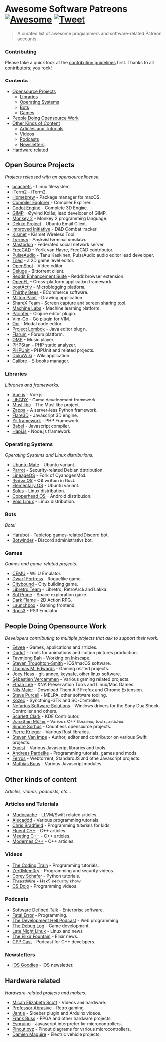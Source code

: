 # Awesome Software Patreons [![Awesome](https://cdn.rawgit.com/sindresorhus/awesome/d7305f38d29fed78fa85652e3a63e154dd8e8829/media/badge.svg)](https://github.com/sindresorhus/awesome) [![Tweet](https://img.shields.io/twitter/url/http/shields.io.svg?style=social)](https://twitter.com/intent/tweet?text=A%20List%20of%20software%20and%20coders%20patreons&url=https://github.com/uraimo/Awesome-Software-Patreons&via=uraimo)

> A curated list of awesome programmers and software-related Patreon accounts.

### Contributing

Please take a quick look at the [contribution guidelines](https://github.com/uraimo/awesome-software-patreons/blob/master/CONTRIBUTING.md) first. Thanks to all [contributors](https://github.com/uraimo/awesome-software-patreons/graphs/contributors); you rock!


### Contents

- [Opensource Projects](#opensource-projects)
  - [Libraries](#libraries) 
  - [Operating Systems](#operating-system)
  - [Bots](#bots)
  - [Games](#games)
- [People Doing Opensource Work](#people-doing-opensource-work)
- [Other Kinds of Content](#other-kinds-of-content)
  - [Articles and Tutorials](#articles-and-tutorials)
  - [Videos](#videos)
  - [Podcasts](#podcasta)
  - [Newsletters](#newsletters)
- [Hardware related](#hardware-related)


## Open Source Projects
_Projects released with an opensource license._

* [bcachefs](https://www.patreon.com/bcachefs) - Linux filesystem. 
* [iTerm2](https://www.patreon.com/gnachman) - iTerm2. 
* [Homebrew](https://www.patreon.com/homebrew) - Package manager for macOS.
* [Compiler Explorer](https://www.patreon.com/mattgodbolt) - Compiler Explorer. 
* [Godot Engine](https://www.patreon.com/godotengine) - Complete 3D Engine. 
* [GIMP](https://www.patreon.com/pippin) - Øyvind Kolås, lead developer of GIMP. 
* [Monkey 2](https://www.patreon.com/monkey2) - Monkey 2 programming language. 
* [Dekko Project](https://www.patreon.com/dekkoproject) - Ubuntu Email Client. 
* [Improved Initiative](https://www.patreon.com/improvedinitiative) - D&D Combat tracker. 
* [Kismet](https://www.patreon.com/kismetwireless) - Kismet Wireless Tool. 
* [Termux](https://www.patreon.com/termux) - Android terminal emulator. 
* [Mastodon](https://www.patreon.com/mastodon) - Federated social network server. 
* [FreeCAD](https://www.patreon.com/yorikvanhavre) - Yorik van Havre, FreeCAD contributor. 
* [PulseAudio](https://www.patreon.com/tanuk) - Tanu Kaskinen, PulseAudio audio editor lead developer. 
* [Tiled](https://www.patreon.com/bjorn) - a 2D game level editor. 
* [OpenShot](https://www.patreon.com/openshot) - Video editor.
* [Deluge](https://www.patreon.com/deluge_cas) - Bittorrent client. 
* [Reddit Enhancement Suite](https://www.patreon.com/honestbleeps) - Reddit browser extension.
* [OpenFL](https://www.patreon.com/openfl) - Cross-platform application framework. 
* [postActiv](https://www.patreon.com/postActiv) - Microblogging platform. 
* [Thirthy Bees](https://www.patreon.com/thirtybees) - ECommerce software. 
* [Milton Paint](https://www.patreon.com/serge_rgb) - Drawing application. 
* [ShareX Team](https://www.patreon.com/ShareX) - Screen capture and screen sharing tool. 
* [Machine Labs](https://www.patreon.com/machinelabs) - Machine learning platform.
* [Parinfer](https://www.patreon.com/shaunlebron) - Clojure editor plugin.
* [Vim-Go](https://www.patreon.com/fatih) - Go plugin for VIM.
* [Oni](https://www.patreon.com/onivim) - Modal code editor.
* [Project Lombok](https://www.patreon.com/lombok) - Java editor plugin.
* [Flarum](https://www.patreon.com/flarum) - Forum platform.
* [OMP](https://www.patreon.com/openmusicplayer) - Music player.
* [PHPStan](https://www.patreon.com/phpstan) - PHP static analyzer.
* [PHPUnit](https://www.patreon.com/s_bergmann) - PHPUnit and related projects.
* [DokuWiki](https://www.patreon.com/dokuwiki) - Wiki application.
* [Calibre](https://www.patreon.com/kovidgoyal) - E-books manager.

### Libraries 
_Libraries and frameworks._

* [Vue.js](https://www.patreon.com/evanyou) - Vue.js. 
* [LibGDX](https://www.patreon.com/libgdx) - Game development framework.
* [Musl libc](https://www.patreon.com/musl) - The Musl libc project. 
* [Zappa](https://www.patreon.com/zappa) - A server-less Python framework. 
* [Flare3D](https://www.patreon.com/arieln) - Javascript 3D engine.
* [Yii framework](https://www.patreon.com/samdark) - PHP Framework.
* [Babel](https://www.patreon.com/henryzhu) - Javascript compiler.
* [Hapi.js](https://www.patreon.com/eranhammer) - Node.js framework.

### Operating Systems
_Operating Systems and Linux distributions._

* [Ubuntu Mate](https://www.patreon.com/ubuntu_mate) - Ubuntu variant. 
* [Parrot](https://www.patreon.com/parrot) - Security-related Debian distribution. 
* [LineageOS](https://www.paypal.me/LineageOS) - Fork of CyanogenMod. 
* [Redox OS](https://www.patreon.com/redox_os) - OS written in Rust.
* [Elementary OS](https://www.patreon.com/elementary) - Ubuntu variant. 
* [Solus](https://www.patreon.com/solus) - Linux distribution. 
* [Copperhead OS](https://www.patreon.com/copperheadOS) - Android distribution. 
* [Void Linux](https://www.patreon.com/xtraeme) - Linux distribution.

### Bots
_Bots!_

* [Harubot](https://www.patreon.com/HaruBot) - Tabletop games-related Discord bot. 
* [Botwinder](https://www.patreon.com/Botwinder) - Discord administrative bot. 

### Games
_Games and game-related projects._

* [CEMU](https://www.patreon.com/cemu) - Wii U Emulator. 
* [Dwarf Fortress](https://www.patreon.com/bay12games) - Roguelike game. 
* [Citybound](https://www.patreon.com/citybound) - City building game.
* [Libretro Team](https://www.patreon.com/libretro) - Libretro, RetroArch and Lakka. 
* [Sol Prime](https://www.patreon.com/DigitalEmpireDevelopment) - Space exploration game. 
* [Dark Flame](https://www.patreon.com/BorishDugdum) - 2D Action RPG. 
* [Launchbox](https://www.patreon.com/launchbox) - Gaming frontend. 
* [Rpcs3](https://www.patreon.com/Nekotekina) - PS3 Emulator.


## People Doing Opensource Work
_Developers contributing to multiple projects that ask to support their work._

* [Eevee](https://www.patreon.com/eevee) - Games, applications and articles.
* [Duduf](https://www.patreon.com/duduf) - Tools for animations and motion pictures production. 
* [Tavmjong Bah](https://www.patreon.com/tavmjong) - Working on Inkscape. 
* [Steven Troughton-Smith](https://www.patreon.com/steventroughtonsmith) - iOS/macOS software. 
* [Thomas M. Edwards](https://www.patreon.com/thomasmedwards) - Gaming related projects. 
* [Joey Hess](https://www.patreon.com/joeyh) - git-annex, keysafe, other linux software.
* [Sébastien Vercammen](https://www.patreon.com/sebastienvercammen) - Various gaming related projects.
* [Ethan Lee](https://www.patreon.com/flibitijibibo) - XNA Preservation Tools and Linux/Mac Games
* [Nils Maier](https://www.patreon.com/nmaier) - Download Them All! Firefox and Chrome Extension.
* [Steve Purcell](https://www.patreon.com/sanityinc) - MELPA, other software tooling.
* [Kozec](https://www.patreon.com/kozec) - Syncthing-GTK and SC-Controller.
* [Nefarius Software Solutions](https://www.patreon.com/nefarius) - Windows drivers for the Sony DualShock Controller and others. 
* [Scarlett Clark](https://www.patreon.com/sgclark) - KDE Contributor.
* [Jonathan Müller](https://www.patreon.com/foonathan) - Various C++ libraries, tools, articles.
* [Sindre Sorhus](https://www.patreon.com/sindresorhus) - Countless opensource projects.
* [Pierre Krieger](https://www.patreon.com/tomaka) - Various Rust libraries.
* [Steven Van Impe](https://www.patreon.com/svanimpe) - Author, editor and contributor on various Swift projects. 
* [Egoist](https://www.patreon.com/egoist/overview) - Various Javascript libraries and tools.
* [Andreas Pardeike](https://www.patreon.com/pardeike) - Programming tutorials, games and mods.
* [Ferros](https://www.patreon.com/feross) - Webtorrent, StandardJS and othe Javascript projects.
* [Mathias Buus](https://www.patreon.com/mafintosh) - Various Javascript modules.


## Other kinds of content
_Articles, videos, podcasts, etc..._

### Articles and Tutorials

* [Modocache](https://www.patreon.com/modocache) - LLVM/Swift related articles. 
* [Alecaddd](https://www.patreon.com/alecaddd) - Various programming tutorials.
* [Chris Bradfield](https://www.patreon.com/kidscancode) - Programming tutorials for kids. 
* [Fluent C++](https://www.patreon.com/fluentcpp) - C++ articles.
* [Meeting C++](https://www.patreon.com/meetingcpp) - C++ articles.
* [Modernes C++](https://www.patreon.com/rainer_grimm) - C++ articles.

### Videos

* [The Coding Train](https://www.patreon.com/codingtrain) - Programming tutorials.
* [Zer0Mem0ry](https://www.patreon.com/Zer0Mem0ry) - Programming and security videos.
* [Corey Schafer](https://www.patreon.com/coreyms) - Python tutorials.
* [ThreatWire](https://www.patreon.com/ThreatWire) - Hak5 security show.
* [CS Dojo](https://www.patreon.com/csdojo) - Programming videos.


### Podcasts

* [Software Defined Talk](https://www.patreon.com/sdt) - Enterprise software. 
* [Fatal Error](https://www.patreon.com/fatalerror) - Programming.
* [The Development Hell Podcast](https://www.patreon.com/devhell) - Web programming. 
* [The Debug Log](https://www.patreon.com/thedebuglog) - Game development. 
* [Late Night Linux](https://www.patreon.com/LateNightLinux) - Linux and news.
* [The Elixir Fountain](https://www.patreon.com/elixirfountain) - Elixir news. 
* [CPP Cast](https://www.patreon.com/CppCast) - Podcast for C++ developers.

### Newsletters

* [iOS Goodies](https://www.patreon.com/iosgoodies) - iOS newsletter. 


## Hardware related
_Hardware-related projects and makers._

* [Micah Elizabeth Scott](https://www.patreon.com/scanlime) - Videos and hardware. 
* [Professor Abrasive](https://www.patreon.com/prof_abrasive) - Retro gaming. 
* [Jantje](https://www.patreon.com/jantje) - Sloeber plugin and Arduino videos.
* [Frank Buss](https://www.patreon.com/frankbuss) - FPGA and other hardware projects.
* [Espruino](https://www.patreon.com/espruino) - Javascript interpreter for microcontrollers.
* [Pinout.xyz](https://www.patreon.com/gadgetoid) - Pinout diagrams for various microcontrollers.
* [Damien Maguire](https://www.patreon.com/evbmw) - Electric vehicle projects.

